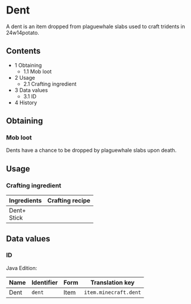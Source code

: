 # Dent
A dent is an item dropped from plaguewhale slabs used to craft tridents in 24w14potato.

## Contents
- 1 Obtaining
	- 1.1 Mob loot
- 2 Usage
	- 2.1 Crafting ingredient
- 3 Data values
	- 3.1 ID
- 4 History

## Obtaining
### Mob loot
Dents have a chance to be dropped by plaguewhale slabs upon death.

## Usage
### Crafting ingredient
| Ingredients     | Crafting recipe |
|-----------------|-----------------|
| Dent+<br/>Stick |                 |

## Data values
### ID
Java Edition:

| Name | Identifier | Form | Translation key       |
|------|------------|------|-----------------------|
| Dent | `dent`     | Item | `item.minecraft.dent` |


